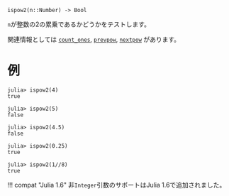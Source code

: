```
ispow2(n::Number) -> Bool
```

`n`が整数の2の累乗であるかどうかをテストします。

関連情報としては [`count_ones`](@ref), [`prevpow`](@ref), [`nextpow`](@ref) があります。

# 例

```jldoctest
julia> ispow2(4)
true

julia> ispow2(5)
false

julia> ispow2(4.5)
false

julia> ispow2(0.25)
true

julia> ispow2(1//8)
true
```

!!! compat "Julia 1.6"
    非`Integer`引数のサポートはJulia 1.6で追加されました。


